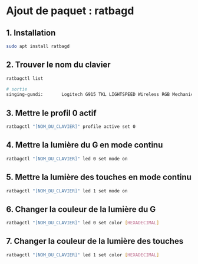 # Ajout de paquet : ratbagd

## 1. Installation

```bash
sudo apt install ratbagd
```

## 2. Trouver le nom du clavier

```bash
ratbagctl list

# sortie
singing-gundi:       Logitech G915 TKL LIGHTSPEED Wireless RGB Mechanical Gaming Keyboard
```

## 3. Mettre le profil 0 actif

```bash
ratbagctl "[NOM_DU_CLAVIER]" profile active set 0
```

## 4. Mettre la lumière du G en mode continu

```bash
ratbagctl "[NOM_DU_CLAVIER]" led 0 set mode on
```

## 5. Mettre la lumière des touches en mode continu

```bash
ratbagctl "[NOM_DU_CLAVIER]" led 1 set mode on
```

## 6. Changer la couleur de la lumière du G

```bash
ratbagctl "[NOM_DU_CLAVIER]" led 0 set color [HEXADECIMAL]
```

## 7. Changer la couleur de la lumière des touches

```bash
ratbagctl "[NOM_DU_CLAVIER]" led 1 set color [HEXADECIMAL]
```
